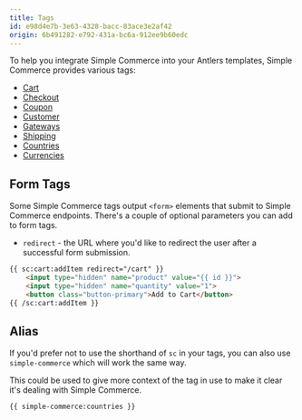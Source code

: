 ```yaml
---
title: Tags
id: e98d4e7b-3e63-4328-bacc-83ace3e2af42
origin: 6b491282-e792-431a-bc6a-912ee9b60edc
---
```

To help you integrate Simple Commerce into your Antlers templates, Simple Commerce provides various tags:

* [Cart](/v2.1/tags/cart-tag)
* [Checkout](/v2.1/tags/checkout-tag)
* [Coupon](/v2.1/tags/coupon-tag)
* [Customer](/v2.1/tags/customer-tag)
* [Gateways](/v2.1/tags/gateways-tag)
* [Shipping](/v2.1/tags/shipping-tag)
* [Countries](/v2.1/tags/countries-tag)
* [Currencies](/v2.1/tags/currencies-tag)

## Form Tags
Some Simple Commerce tags output `<form>` elements that submit to Simple Commerce endpoints. There's a couple of optional parameters you can add to form tags.

* `redirect` - the URL where you'd like to redirect the user after a successful form submission.

```html
{{ sc:cart:addItem redirect="/cart" }}
    <input type="hidden" name="product" value="{{ id }}">
    <input type="hidden" name="quantity" value="1">
    <button class="button-primary">Add to Cart</button>
{{ /sc:cart:addItem }}
```

## Alias

If you'd prefer not to use the shorthand of `sc` in your tags, you can also use `simple-commerce` which will work the same way. 

This could be used to give more context of the tag in use to make it clear it's dealing with Simple Commerce.

```html
{{ simple-commerce:countries }}
```